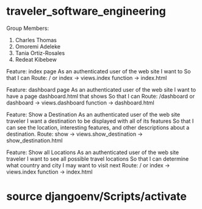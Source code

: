 # traveler_software_engineering

Group Members:
 1) Charles Thomas
 2) Omoremi Adeleke
 3) Tania Ortiz-Rosales
 4) Redeat Kibebew

Feature: index page
As an authenticated user of the web site
I want to
So that  I can
Route:  / or index → views.index function → index.html

Feature: dashboard page
As an authenticated user of the web site
I want to have a page dashboard.html that shows
So that  I can
Route:  /dashboard or dashboard → views.dashboard function → dashboard.html

Feature: Show a Destination
As an authenticated user of the web site traveler
I want a destination to be displayed with all of its features
So that I can see the location, interesting features, and other descriptions about a destination.
Route: show → views.show_destination → show_destination.html

Feature: Show all Locations
As an authenticated user of the web site traveler
I want to see all possible travel locations
So that I can determine what country and city I may want to visit next
Route: / or index → views.index function → index.html 

# source djangoenv/Scripts/activate
